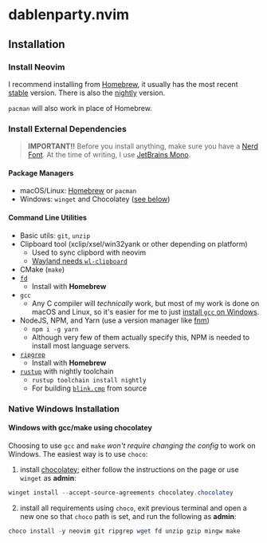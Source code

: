 # dablenparty.nvim

## Installation

### Install Neovim

I recommend installing from [Homebrew](https://brew.sh/), it usually has the most recent [stable](https://github.com/neovim/neovim/releases/tag/stable) version. There is also the [nightly](https://github.com/neovim/neovim/releases/tag/nightly) version.

`pacman` will also work in place of Homebrew.

### Install External Dependencies

> **IMPORTANT!!**
> Before you install anything, make sure you have a [Nerd Font](https://www.nerdfonts.com/). At the time of writing, I use [JetBrains Mono](https://www.programmingfonts.org/#jetbrainsmono).

#### Package Managers
- macOS/Linux: [Homebrew](https://brew.sh/) or `pacman`
- Windows: `winget` and Chocolatey ([see below](#native-windows-installation))

#### Command Line Utilities

- Basic utils: `git`, `unzip`
- Clipboard tool (xclip/xsel/win32yank or other depending on platform)
  - Used to sync clipbord with neovim
  - [Wayland needs `wl-clipboard`](https://wiki.archlinux.org/title/Neovim)
- CMake (`make`)
- [`fd`](https://github.com/sharkdp/fd)
  - Install with **Homebrew**
- `gcc`
  - Any C compiler will *technically* work, but most of my work is done on macOS and Linux, so it's easier for me to just [install `gcc` on Windows](#native-windows-installation).
- NodeJS, NPM, and Yarn (use a version manager like [fnm](https://github.com/Schniz/fnm))
  -  `npm i -g yarn`
  - Although very few of them actually specify this, NPM is needed to install most language servers.
- [`ripgrep`](https://github.com/BurntSushi/ripgrep#installation)
  - Install with **Homebrew**
- [`rustup`](https://rustup.rs/) with nightly toolchain
  - `rustup toolchain install nightly`
  - For building [`blink.cmp`](lua/custom/plugins/blink.lua) from source

### Native Windows Installation

#### Windows with gcc/make using chocolatey

Choosing to use `gcc` and `make` *won't require changing the config* to work on Windows.
The easiest way is to use `choco`:

1. install [chocolatey](https://chocolatey.org/install); either follow the instructions on the page or use `winget` as **admin**:
```powershell
winget install --accept-source-agreements chocolatey.chocolatey
```

2. install all requirements using `choco`, exit previous terminal and open a new one so that `choco` path is set, and run the following as **admin**:
```powershell
choco install -y neovim git ripgrep wget fd unzip gzip mingw make
```
